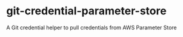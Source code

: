 # git-credential-parameter-store
A Git credential helper to pull credentials from AWS Parameter Store
